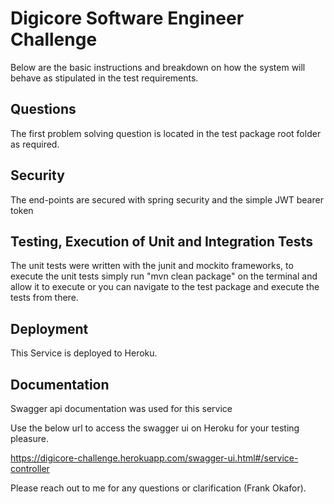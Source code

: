# Digicore Software Engineer Challenge

Below are the basic instructions and breakdown on how the system will
behave as stipulated in the test requirements.

## Questions
The first problem solving question is located in the test package root folder as required.

## Security
The end-points are secured with spring security and the simple JWT bearer token

## Testing, Execution of Unit and Integration Tests
The unit tests were written with the junit and mockito frameworks,
to execute the unit tests simply run "mvn clean package" on the terminal and allow 
it to execute or you can navigate to the test package and execute the tests from there.

## Deployment
This Service is deployed to Heroku.

## Documentation
Swagger api documentation was used for this service

Use the below url to access the swagger ui on Heroku for your testing pleasure.

https://digicore-challenge.herokuapp.com/swagger-ui.html#/service-controller

Please reach out to me for any questions or clarification (Frank Okafor).